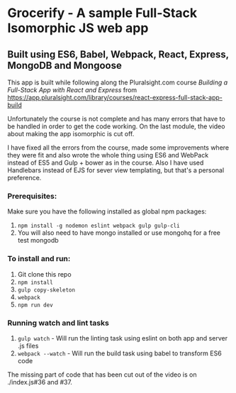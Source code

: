# Grocerify - A sample Full-Stack Isomorphic JS web app
## Built using ES6, Babel, Webpack, React, Express, MongoDB and Mongoose

This app is built while following along the Pluralsight.com course _Building a Full-Stack App with React and Express_
from https://app.pluralsight.com/library/courses/react-express-full-stack-app-build

Unfortunately the course is not complete and has many errors that have to be handled in order to get the code working.
On the last module, the video about making the app isomorphic is cut off.

I have fixed all the errors from the course, made some improvements where they were fit and also wrote the whole thing
using ES6 and WebPack instead of ES5 and Gulp + bower as in the course. Also I have used Handlebars instead of EJS for
sever view templating, but that's a personal preference.

### Prerequisites:

Make sure you have the following installed as global npm packages:

1. `npm install -g nodemon eslint webpack gulp gulp-cli`
2. You will also need to have mongo installed or use mongohq for a free test mongodb

### To install and run:

1. Git clone this repo
2. `npm install`
3. `gulp copy-skeleton`
4. `webpack`
5. `npm run dev`

### Running watch and lint tasks

1. `gulp watch` - Will run the linting task using eslint on both app and server .js files
2. `webpack --watch` - Will run the build task using babel to transform ES6 code

The missing part of code that has been cut out of the video is on ./index.js#36 and #37.
